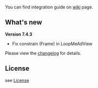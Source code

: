 You can find integration guide on [wiki](https://loopme-ltd.gitbook.io/docs-public/loopme-ios-sdk) page.

## What's new ##

**Version 7.4.3**

- Fix constrain (Frame) in LoopMeAdView

Please view the [changelog](CHANGELOG.md) for details.

## License ##

see [License](LICENSE.md)
